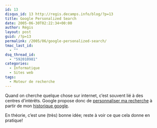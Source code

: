 ```yaml
---
id: 13
disqus_id: 13 http://regis.decamps.info/blog/?p=13
title: Google Personalized Search
date: 2005-06-30T02:22:34+00:00
author: Régis
layout: post
guid: /?p=13
permalink: /2005/06/google-personalized-search/
tmac_last_id:
  - ""
dsq_thread_id:
  - "592010981"
categories:
  - Informatique
  - Sites web
tags:
  - Moteur de recherche
---
```

Quand on cherche quelque chose sur internet, c’est souvent lié à des centres d’intérêts. Google propose donc de [personnaliser ma recherche](http://labs.google.com/personalized) à partir de mon [historique google](http://www.google.com/searchhistory).

En théorie, c’est une (très) bonne idée; reste à voir ce que cela donne en pratique!
